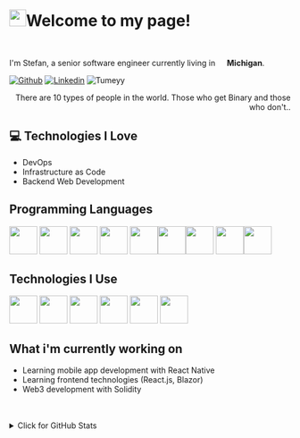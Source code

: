 <h1><img src="https://emojis.slackmojis.com/emojis/images/1531849430/4246/blob-sunglasses.gif?1531849430" width="30"/>Welcome to my page!</h1>

<br>
<p>I'm Stefan, a senior software engineer currently living in <img src="https://cdn-icons-png.flaticon.com/512/323/323310.png" width="13"/> <b>Michigan</b>. </p>

<!-- Your badges
You can use the website to generate badges: https://shields.io/
-->
[![Github](https://img.shields.io/badge/-Github-000?style=flat&logo=Github&logoColor=white)](https://github.com/Tumeyy)
[![Linkedin](https://img.shields.io/badge/-LinkedIn-blue?style=flat&logo=Linkedin&logoColor=white)](https://www.linkedin.com/in/stefan-tumey-67a6a7101/)
<img src="https://komarev.com/ghpvc/?username=Tumeyy" alt="Tumeyy" />

<div style="text-align: right">There are 10 types of people in the world. Those who get Binary and those who don't.. </div>

## :computer: Technologies I Love
* DevOps
* Infrastructure as Code
* Backend Web Development

## Programming Languages
<img src="https://cdn.jsdelivr.net/gh/devicons/devicon/icons/csharp/csharp-original.svg" width='50'/>         <img src="https://cdn.jsdelivr.net/gh/devicons/devicon/icons/microsoftsqlserver/microsoftsqlserver-plain-wordmark.svg" width='50'/>  <img src="https://cdn.jsdelivr.net/gh/devicons/devicon/icons/mysql/mysql-original-wordmark.svg" width='50'/> <img src="https://cdn.jsdelivr.net/gh/devicons/devicon/icons/html5/html5-original-wordmark.svg" width='50'/>     <img src="https://cdn.jsdelivr.net/gh/devicons/devicon/icons/javascript/javascript-original.svg" width='50'/><img src="https://cdn.jsdelivr.net/gh/devicons/devicon/icons/java/java-original-wordmark.svg" width='50'/><img src="https://cdn.jsdelivr.net/gh/devicons/devicon/icons/python/python-original-wordmark.svg" width='50'/> <img src="https://cdn.jsdelivr.net/gh/devicons/devicon/icons/react/react-original-wordmark.svg" width='50'/><img src="https://cdn.jsdelivr.net/gh/devicons/devicon/icons/typescript/typescript-original.svg" width='50'/>
          
          


## Technologies I Use
<img src="https://cdn.jsdelivr.net/gh/devicons/devicon/icons/git/git-original.svg" width='50'/>  <img src="https://cdn.jsdelivr.net/gh/devicons/devicon/icons/amazonwebservices/amazonwebservices-plain-wordmark.svg" width='50'/> <img src="https://cdn.jsdelivr.net/gh/devicons/devicon/icons/kubernetes/kubernetes-plain-wordmark.svg" width='50'/> <img src="https://cdn.jsdelivr.net/gh/devicons/devicon/icons/docker/docker-original-wordmark.svg" width='50'/>  <img src="https://cdn.jsdelivr.net/gh/devicons/devicon/icons/circleci/circleci-plain-wordmark.svg" width='50'/> <img src="https://cdn.jsdelivr.net/gh/devicons/devicon/icons/terraform/terraform-original-wordmark.svg" width='50'/>
          
          
          

## What i'm currently working on
* Learning mobile app development with React Native
* Learning frontend technologies (React.js, Blazor) 
* Web3 development with Solidity

<br>
<br>

<details>
<summary>Click for GitHub Stats</summary>
<p align="center">
    <img alt = "GitHub Stats" src="https://github-readme-stats.vercel.app/api?username=stumey&show_icons=true&hide=issues&icon_color=000000&hide_border=true&title_color=5391FE&text_color=555">
    <br>
    <img alt = "Top Language" src="https://github-readme-stats.vercel.app/api/top-langs/?username=stumey&hide=html,&hide_border=true&title_color=5391FE&text_color=555"
</p>
</details>

<br>
